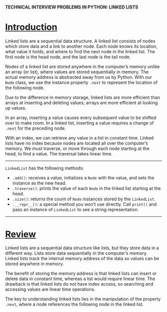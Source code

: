 #### TECHNICAL INTERVIEW PROBLEMS IN PYTHON: LINKED LISTS

# [Introduction](https://www.codecademy.com/courses/technical-interview-practice-python/lessons/tip-python-linked-lists/exercises/tip-python-ll-intro)

Linked lists are a sequential data structure. 
A linked list consists of nodes which store data and a link to another node. 
Each node knows its location, what value it holds, and where to find the next node in the linked list. 
The first node is the head node, and the last node is the tail node.

Nodes of a linked list are stored anywhere in the computer’s memory unlike an array (or list), where values are stored sequentially in memory. 
The actual memory address is abstracted away from us by Python. 
With our `Node` class, we use the instance property `.next` to represent the location of the following node.

Due to the difference in memory storage, linked lists are more efficient than arrays at inserting and deleting values; arrays are more efficient at looking up values.

In an array, inserting a value causes every subsequent value to be shifted over to make room. 
In a linked list, inserting a value requires a change of `.next` for the preceding node.

With an index, we can retrieve any value in a list in constant time. 
Linked lists have no index because nodes are located all over the computer’s memory. 
We must traverse, or move through each node starting at the head, to find a value. 
The traversal takes linear time.

<hr />

`LinkedList` has the following methods:
* `.add()`: receives a value, initializes a `Node` with the value, and sets the instance as the new head.
* `.traverse()`: prints the value of each `Node` in the linked list starting at the head.
* `.size()`: returns the count of `Node` instances stored by the `LinkedList`.
* `.__repr__()`: a special method you won’t use directly. Call `print()` and pass an instance of `LinkedList` to see a string representation.

<hr />

# [Review](https://www.codecademy.com/courses/technical-interview-practice-python/lessons/tip-python-linked-lists/exercises/tip-python-ll-review)

Linked lists are a sequential data structure like lists, but they store data in a different way. 
Lists store data sequentially in the computer’s memory. 
Linked lists track the internal memory address of the data so values can be stored anywhere in memory.

The benefit of storing the memory address is that linked lists can insert or delete data in constant time, whereas a list would require linear time. 
The drawback is that linked lists do not have index access, so searching and accessing values are linear time operations.

The key to understanding linked lists lies in the manipulation of the property `.next`, where a node references the following node in the linked list.
